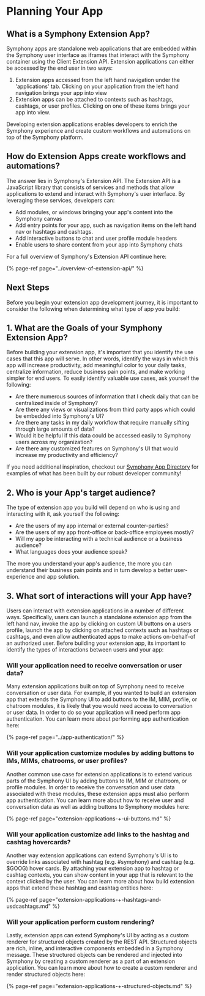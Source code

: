 # Planning Your App

## What is a Symphony Extension App?

Symphony apps are standalone web applications that are embedded within the Symphony user interface as iframes that interact with the Symphony container using the Client Extension API.  Extension applications can either be accessed by the end user in two ways: 

1. Extension apps accessed from the left hand navigation under the 'applications' tab.  Clicking on your application from the left hand navigation brings your app into view
2. Extension apps can be attached to contexts such as hashtags, cashtags, or user profiles.  Clicking on one of these items brings your app into view.    

Developing extension applications enables developers to enrich the Symphony experience and create custom workflows and automations on top of the Symphony platform.

## How do Extension Apps create workflows and automations?

The answer lies in Symphony's Extension API.  The Extension API is a JavaScript library that consists of services and methods that allow applications to extend and interact with Symphony's user interface.  By leveraging these services, developers can:

* Add modules, or windows bringing your app's content into the Symphony canvas
* Add entry points for your app, such as navigation items on the left hand nav or hashtags and cashtags.
* Add interactive buttons to chat and user profile module headers
* Enable users to share content from your app into Symphony chats

For a full overview of Symphony's Extension API continue here:

{% page-ref page="../overview-of-extension-api/" %}

##  Next Steps

Before you begin your extension app development journey, it is important to consider the following when determining what type of app you build:

## 1.  What are the Goals of your Symphony Extension App?

Before building your extension app, it's important that you identify the use cases that this app will serve.  In other words, identify the ways in which this app will increase productivity, add meaningful color to your daily tasks, centralize information, reduce business pain points, and make working simpler for end users.  To easily identify valuable use cases, ask yourself the following:

* Are there numerous sources of information that I check daily that can be centralized inside of Symphony?
* Are there any views or visualizations from third party apps which could be embedded into Symphony's UI?
* Are there any tasks in my daily workflow that require manually sifting through large amounts of data?
* Would it be helpful if this data could be accessed easily to Symphony users across my organization?
* Are there any customized features on Symphony's UI that would increase my productivity and efficiency?

If you need additional inspiration, checkout our [Symphony App Directory](https://symphony.com/resource/app-directory/) for examples of what has been built by our robust developer community!

## 2.  Who is your App's target audience?

The type of extension app you build will depend on who is using and interacting with it, ask yourself the following:

* Are the users of my app internal or external counter-parties?
* Are the users of my app front-office or back-office employees mostly?
* Will my app be interacting with a technical audience or a business audience?
* What languages does your audience speak?

The more you understand your app's audience, the more you can understand their business pain points and in turn develop a better user-experience and app solution.

## 3.  What sort of interactions will your App have?

Users can interact with extension applications in a number of different ways.  Specifically, users can launch a standalone extension app from the left hand nav, invoke the app by clicking on custom UI buttons on a users profile, launch the app by clicking on attached contexts such as hashtags or cashtags, and even allow authenticated apps to make actions on-behalf-of an authorized user.  Before building your extension app, its important to identify the types of interactions between users and your app:

### Will your application need to receive conversation or user data?

Many extension applications built on top of Symphony need to receive conversation or user data.  For example, if you wanted to build an extension app that extends the Symphony UI to add buttons to the IM, MIM, profile, or chatroom modules, it is likely that you would need access to conversation or user data.  In order to do so your application will need perform app authentication.  You can learn more about performing app authentication here:

{% page-ref page="../app-authentication/" %}

### Will your application customize modules by adding buttons to IMs, MIMs, chatrooms, or user profiles?

Another common use case for extension applications is to extend various parts of the Symphony UI by adding buttons to IM, MIM or chatroom, or profile modules.  In order to receive the conversation and user data associated with these modules, these extension apps must also perform app authentication.  You can learn more about how to receive user and conversation data as well as adding buttons to Symphony modules here:

{% page-ref page="extension-applications-+-ui-buttons.md" %}

### Will your application customize add links to the hashtag and cashtag hovercards?

Another way extension applications can extend Symphony's UI is to override links associated with hashtag \(e.g. \#symphony\) and cashtag \(e.g. $GOOG\) hover cards.  By attaching your extension app to hashtag or cashtag contexts, you can show content in your app that is relevant to the context clicked by the user.  You can learn more about how build extension apps that extend these hashtag and cashtag entities here:

{% page-ref page="extension-applications-+-hashtags-and-usdcashtags.md" %}

### Will your application perform custom rendering?

Lastly, extension apps can extend Symphony's UI by acting as a custom renderer for structured objects created by the REST API.  Structured objects are rich, inline, and interactive components embedded in a Symphony message.  These structured objects can be rendered and injected into Symphony by creating a custom renderer as a part of an extension application.  You can learn more about how to create a custom renderer and render structured objects here:

{% page-ref page="extension-applications-+-structured-objects.md" %}

